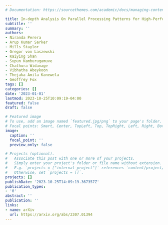 ```yaml
---
# Documentation: https://sourcethemes.com/academic/docs/managing-content/

title: In-depth Analysis On Parallel Processing Patterns for High-Performance Dataframes
subtitle: ''
summary: ''
authors:
- Niranda Perera
- Arup Kumar Sarker
- Mills Staylor
- Gregor von Laszewski
- Kaiying Shan
- Supun Kamburugamuve
- Chathura Widanage
- Vibhatha Abeykoon
- Thejaka Amila Kanewela
- Geoffrey Fox
tags: []
categories: []
date: '2023-01-01'
lastmod: 2023-10-25T10:09:19-04:00
featured: false
draft: false

# Featured image
# To use, add an image named `featured.jpg/png` to your page's folder.
# Focal points: Smart, Center, TopLeft, Top, TopRight, Left, Right, BottomLeft, Bottom, BottomRight.
image:
  caption: ''
  focal_point: ''
  preview_only: false

# Projects (optional).
#   Associate this post with one or more of your projects.
#   Simply enter your project's folder or file name without extension.
#   E.g. `projects = ["internal-project"]` references `content/project/deep-learning/index.md`.
#   Otherwise, set `projects = []`.
projects: []
publishDate: '2023-10-25T14:09:19.367357Z'
publication_types:
- '0'
abstract: ''
publication: ''
links:
- name: arXiv
  url: https://arxiv.org/abs/2307.01394
---
```

